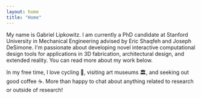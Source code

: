 ```yaml
---
layout: home
title: "Home"
---
```


<p class='fw-light'>My name is Gabriel Lipkowitz. I am currently a PhD candidate at Stanford University in Mechanical Engineering advised by Eric Shaqfeh and Joseph DeSimone. I'm passionate about developing novel interactive computational design tools for applications in 3D fabrication, architectural design, and extended reality. You can read more about my work below.</p>

<p class='fw-light'>In my free time, I love cycling 🚴, visiting art museums 🏛️, and seeking out good coffee ☕️. More than happy to chat about anything related to research or outside of research!</p>
<!-- My name is Gabriel Lipkowitz. I am currently a PhD candidate at Stanford University in Mechanical Engineering advised by [Eric Shaqfeh](https://cheme.stanford.edu/people/eric-shaqfeh) and [Joseph DeSimone](https://profiles.stanford.edu/joseph-desimone). I'm passionate about developing novel interactive computational design tools for applications in personal fabrication, engineering design, and augmented reality. You can read more about my work below.

In my free time, I love cycling 🚴, visiting art museums 🏛️, and seeking out good coffee ☕️. More than happy to chat about anything research and non-research related! -->

**Email**: [gel19 (at) stanford.edu](mailto:gel19@stanford.edu)

<!-- My name is Gabriel Lipkowitz. I am currently a PhD candidate in Mechanical Engineering at Stanford University advised by [Eric Shaqfeh](https://cheme.stanford.edu/people/eric-shaqfeh) and [Joseph DeSimone](https://profiles.stanford.edu/joseph-desimone). My research focuses on combining novel additive manufacturing processes and generative design methodologies. If you'd like to learn more about my most recent work, feel free to read about the recently introduced injection continuous liquid interface production (iCLIP) method below. -->
